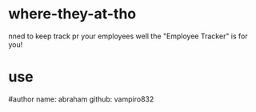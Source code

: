 # where-they-at-tho
nned to keep track pr your employees well the "Employee Tracker" is for you!

# use 

#author 
name: abraham
github: vampiro832

